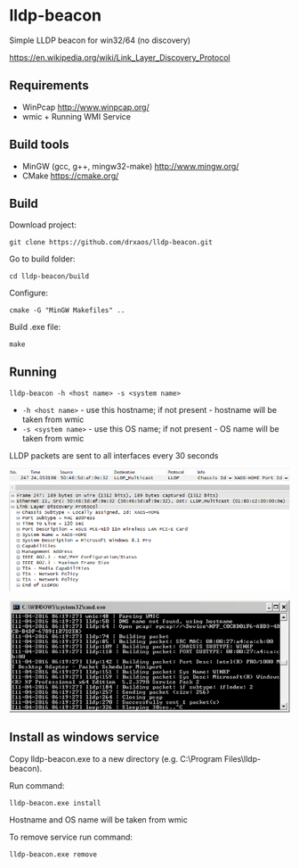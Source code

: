 # lldp-beacon
Simple LLDP beacon for win32/64 (no discovery)

https://en.wikipedia.org/wiki/Link_Layer_Discovery_Protocol

## Requirements
* WinPcap http://www.winpcap.org/
* wmic + Running WMI Service

## Build tools
* MinGW (gcc, g++, mingw32-make) http://www.mingw.org/
* CMake https://cmake.org/

## Build

Download project:
```
git clone https://github.com/drxaos/lldp-beacon.git
```

Go to build folder:
```
cd lldp-beacon/build
```

Configure:
```
cmake -G "MinGW Makefiles" ..
```

Build .exe file:
```
make
```

## Running
```
lldp-beacon -h <host name> -s <system name>
```
* ```-h <host name>``` - use this hostname; if not present - hostname will be taken from wmic
* ```-s <system name>``` - use this OS name; if not present - OS name will be taken from wmic

LLDP packets are sent to all interfaces every 30 seconds

![wireshark](https://github.com/drxaos/lldp-beacon/blob/master/doc/wireshark.png)

![debug](https://github.com/drxaos/lldp-beacon/blob/master/doc/debug.png)


## Install as windows service

Copy lldp-beacon.exe to a new directory (e.g. C:\Program Files\lldp-beacon).

Run command:
```
lldp-beacon.exe install
```

Hostname and OS name will be taken from wmic

To remove service run command:
```
lldp-beacon.exe remove
```
